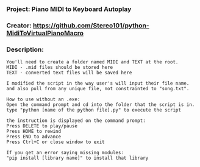 ### Project: Piano MIDI to Keyboard Autoplay
### Creator: https://github.com/Stereo101/python-MidiToVirtualPianoMacro

### Description: 
``` 
You'll need to create a folder named MIDI and TEXT at the root.
MIDI - .mid files should be stored here
TEXT - converted text files will be saved here

I modified the script in the way user's will input their file name.
and also pull from any unique file, not constrainted to "song.txt".

How to use without an .exe: 
Open the command prompt and cd into the folder that the script is in.
type "python [name of the python file].py" to execute the script

the instruction is displayed on the command prompt:
Press DELETE to play/pause
Press HOME to rewind
Press END to advance
Press Ctrl+C or close window to exit

If you get an error saying missing modules:
"pip install [library name]" to install that library
```